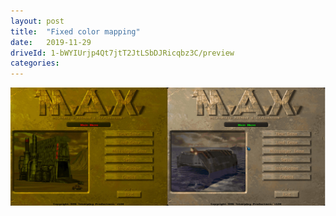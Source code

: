 ```yaml
---
layout: post
title:  "Fixed color mapping"
date:   2019-11-29
driveId: 1-bWYIUrjp4Qt7jtT2JtLSbDJRicqbz3C/preview
categories:
---
```

<img src="/assets/images/color.jpg" alt="Fixed colors">
